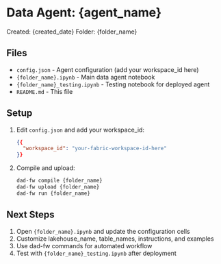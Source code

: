 # Data Agent: {agent_name}

Created: {created_date}
Folder: {folder_name}

## Files

- `config.json` - Agent configuration (add your workspace_id here)
- `{folder_name}.ipynb` - Main data agent notebook
- `{folder_name}_testing.ipynb` - Testing notebook for deployed agent
- `README.md` - This file

## Setup

1. Edit `config.json` and add your workspace_id:
   ```json
   {{
     "workspace_id": "your-fabric-workspace-id-here"
   }}
   ```

2. Compile and upload:
   ```bash
   dad-fw compile {folder_name}
   dad-fw upload {folder_name}
   dad-fw run {folder_name}
   ```

## Next Steps

1. Open `{folder_name}.ipynb` and update the configuration cells
2. Customize lakehouse_name, table_names, instructions, and examples
3. Use dad-fw commands for automated workflow
4. Test with `{folder_name}_testing.ipynb` after deployment